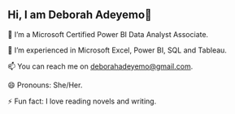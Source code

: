 ## Hi, I am Deborah Adeyemo👋

🔭 I’m a Microsoft Certified Power BI Data Analyst Associate.

🌱 I’m experienced in Microsoft Excel, Power BI, SQL and Tableau.

📫 You can reach me on deborahadeyemo@gmail.com.

😄 Pronouns: She/Her.

⚡ Fun fact: I love reading novels and writing.

